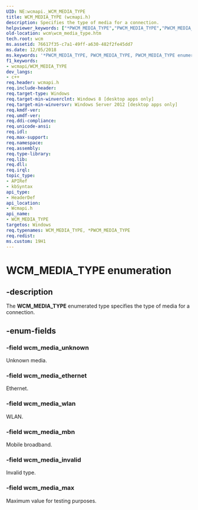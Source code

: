 ```yaml
---
UID: NE:wcmapi._WCM_MEDIA_TYPE
title: WCM_MEDIA_TYPE (wcmapi.h)
description: Specifies the type of media for a connection.
helpviewer_keywords: ["*PWCM_MEDIA_TYPE","PWCM_MEDIA_TYPE","PWCM_MEDIA_TYPE enumeration pointer [Windows Connection Manager]","WCM_MEDIA_TYPE","WCM_MEDIA_TYPE enumeration [Windows Connection Manager]","wcm.wcm_media_type","wcm_media_ethernet","wcm_media_invalid","wcm_media_max","wcm_media_mbn","wcm_media_unknown","wcm_media_wlan","wcmapi/PWCM_MEDIA_TYPE","wcmapi/WCM_MEDIA_TYPE","wcmapi/wcm_media_ethernet","wcmapi/wcm_media_invalid","wcmapi/wcm_media_max","wcmapi/wcm_media_mbn","wcmapi/wcm_media_unknown","wcmapi/wcm_media_wlan"]
old-location: wcm\wcm_media_type.htm
tech.root: wcm
ms.assetid: 76617f35-c7a1-49ff-a630-482f2fe45dd7
ms.date: 12/05/2018
ms.keywords: '*PWCM_MEDIA_TYPE, PWCM_MEDIA_TYPE, PWCM_MEDIA_TYPE enumeration pointer [Windows Connection Manager], WCM_MEDIA_TYPE, WCM_MEDIA_TYPE enumeration [Windows Connection Manager], wcm.wcm_media_type, wcm_media_ethernet, wcm_media_invalid, wcm_media_max, wcm_media_mbn, wcm_media_unknown, wcm_media_wlan, wcmapi/PWCM_MEDIA_TYPE, wcmapi/WCM_MEDIA_TYPE, wcmapi/wcm_media_ethernet, wcmapi/wcm_media_invalid, wcmapi/wcm_media_max, wcmapi/wcm_media_mbn, wcmapi/wcm_media_unknown, wcmapi/wcm_media_wlan'
f1_keywords:
- wcmapi/WCM_MEDIA_TYPE
dev_langs:
- c++
req.header: wcmapi.h
req.include-header: 
req.target-type: Windows
req.target-min-winverclnt: Windows 8 [desktop apps only]
req.target-min-winversvr: Windows Server 2012 [desktop apps only]
req.kmdf-ver: 
req.umdf-ver: 
req.ddi-compliance: 
req.unicode-ansi: 
req.idl: 
req.max-support: 
req.namespace: 
req.assembly: 
req.type-library: 
req.lib: 
req.dll: 
req.irql: 
topic_type:
- APIRef
- kbSyntax
api_type:
- HeaderDef
api_location:
- Wcmapi.h
api_name:
- WCM_MEDIA_TYPE
targetos: Windows
req.typenames: WCM_MEDIA_TYPE, *PWCM_MEDIA_TYPE
req.redist: 
ms.custom: 19H1
---
```


# WCM_MEDIA_TYPE enumeration


## -description


The <b>WCM_MEDIA_TYPE</b> enumerated type specifies the type of media for a connection.


## -enum-fields




### -field wcm_media_unknown

Unknown media.


### -field wcm_media_ethernet

Ethernet.


### -field wcm_media_wlan

WLAN.


### -field wcm_media_mbn

Mobile broadband.


### -field wcm_media_invalid

Invalid type.


### -field wcm_media_max

Maximum value for testing purposes.

